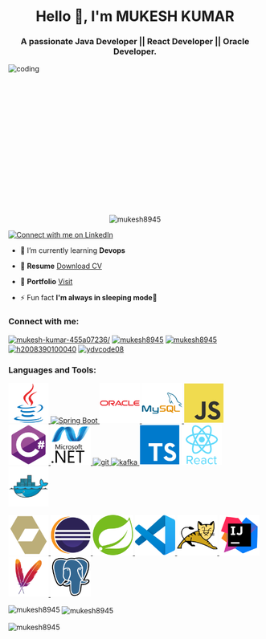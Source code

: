 
<h1 align="center">Hello 👋, I'm MUKESH KUMAR</h1>
<h3 align="center">A passionate  Java  Developer || React Developer || Oracle Developer.</h3>
<p><img align="right" alt="coding" width="1010" height="300" src="https://media1.tenor.com/m/bgjttZOc9_IAAAAC/java.gif"> </p>
<p align="center"> <img src="https://komarev.com/ghpvc/?username=mukesh8945&label=Profile%20views&color=0e75b6&style=flat" alt="mukesh8945" /> </p>
<p align="left"><a href="https://www.linkedin.com/in/mukesh-kumar-455a07236/" target="_blank"><img src="https://img.shields.io/badge/connect%20with%20me-on%20LinkedIn-blue?style=for-the-badge&logo=linkedin" alt="Connect with me on LinkedIn" /></a>
</p>

- 🌱 I’m currently learning **Devops**

- 📄 **Resume** <a href="https://drive.google.com/file/d/1axlBZAqFwVOv3T54T2UG72grjIQW19gh/view?usp=sharing" class="btn btn-secondary py-4 px-5">Download CV</a>
- 📄 **Portfolio** <a href="portfolio-nine-pi-10.vercel.app" class="btn btn-secondary">Visit</a>



- ⚡ Fun fact **I'm always in sleeping mode🤣**

<h3 align="left">Connect with me:</h3>
<p align="left">
<a href="https://www.linkedin.com/in/mukesh-kumar-455a07236/" target="blank"><img align="center" src="https://raw.githubusercontent.com/rahuldkjain/github-profile-readme-generator/master/src/images/icons/Social/linked-in-alt.svg" alt="mukesh-kumar-455a07236/" height="50" width="60" /></a>
<a href="https://www.instagram.com/____.hamper.____/" target="blank"><img align="center" src="https://raw.githubusercontent.com/rahuldkjain/github-profile-readme-generator/master/src/images/icons/Social/instagram.svg" alt="mukesh8945" height="50" width="60" /></a>
<a href="https://x.com/mukesh__0302" target="_blank" rel="noreferrer"><img  align="center" src="https://raw.githubusercontent.com/rahuldkjain/github-profile-readme-generator/master/src/images/icons/Social/twitter.svg" alt="mukesh8945" height="50" width="60" /> </a>
<a href="https://www.hackerrank.com/profile/yryadavmukesh" target="blank"><img align="center" src="https://raw.githubusercontent.com/rahuldkjain/github-profile-readme-generator/master/src/images/icons/Social/hackerrank.svg" alt="h2008390100040" height="50" width="60" /></a>
<a href="https://leetcode.com/u/muk802211/" target="blank"><img align="center" src="https://raw.githubusercontent.com/rahuldkjain/github-profile-readme-generator/master/src/images/icons/Social/leet-code.svg" alt="ydvcode08" height="30" width="40" /></a>
</p>

<h3 align="left">Languages and Tools:</h3>

<a href="https://www.java.com" target="_blank" rel="noreferrer"> <img src="https://raw.githubusercontent.com/devicons/devicon/master/icons/java/java-original.svg" alt="java" width="80" height="80"/> </a>
<a href="https://spring.io/projects/spring-boot" target="_blank" rel="noreferrer"> <img src="https://www.vectorlogo.zone/logos/springio/springio-icon.svg" alt="Spring Boot" width="80" height="80"/> </a>
<a href="https://www.oracle.com/" target="_blank" rel="noreferrer"> <img src="https://raw.githubusercontent.com/devicons/devicon/master/icons/oracle/oracle-original.svg" alt="oracle" width="80" height="80"/> </a> <a href="https://www.mysql.com/" target="_blank" rel="noreferrer"> <img src="https://raw.githubusercontent.com/devicons/devicon/master/icons/mysql/mysql-original-wordmark.svg" alt="mysql" width="80" height="80"/> </a> 
<a href="https://developer.mozilla.org/en-US/docs/Web/JavaScript" target="_blank" rel="noreferrer"> <img src="https://raw.githubusercontent.com/devicons/devicon/master/icons/javascript/javascript-original.svg" alt="javascript" width="80" height="80"/> </a>
<a href="https://www.w3schools.com/cs/" target="_blank" rel="noreferrer"> <img src="https://raw.githubusercontent.com/devicons/devicon/master/icons/csharp/csharp-original.svg" alt="csharp" width="80" height="80"/> </a> 
<a href="https://dotnet.microsoft.com/" target="_blank" rel="noreferrer"> <img src="https://raw.githubusercontent.com/devicons/devicon/master/icons/dot-net/dot-net-original-wordmark.svg" alt="dotnet" width="80" height="80"/> </a> 
<a href="https://git-scm.com/" target="_blank" rel="noreferrer"> <img src="https://www.vectorlogo.zone/logos/git-scm/git-scm-icon.svg" alt="git" width="80" height="80"/> </a> 
<a href="https://kafka.apache.org/" target="_blank" rel="noreferrer"> <img src="https://www.vectorlogo.zone/logos/apache_kafka/apache_kafka-icon.svg" alt="kafka" width="80" height="80"/> </a> 
 <a href="https://www.typescriptlang.org" target="_blank" rel="noreferrer"> <img src="https://raw.githubusercontent.com/devicons/devicon/master/icons/typescript/typescript-original.svg" alt="typescript" width="80" height="80" /></a>
 <a href="https://reactjs.org" target="_blank" rel="noreferrer"> <img src="https://raw.githubusercontent.com/devicons/devicon/master/icons/react/react-original-wordmark.svg" alt="react" width="80" height="80"> </a>
<a href="https://www.docker.com" target="_blank" rel="noreferrer">
    <img src="https://raw.githubusercontent.com/devicons/devicon/master/icons/docker/docker-original.svg" alt="docker" width="80" height="80"/>
</a>

<a href="https://hibernate.org/" target="_blank" rel="noreferrer">
    <img src="https://raw.githubusercontent.com/devicons/devicon/master/icons/hibernate/hibernate-plain.svg" alt="hibernate" width="80" height="80"/>
</a>

<a href="https://www.eclipse.org/" target="_blank" rel="noreferrer">
    <img src="https://raw.githubusercontent.com/devicons/devicon/master/icons/eclipse/eclipse-original.svg" alt="eclipse" width="80" height="80"/>
</a>
<a href="https://spring.io/tools" target="_blank" rel="noreferrer">
    <img src="https://raw.githubusercontent.com/devicons/devicon/master/icons/spring/spring-original.svg" alt="sts" width="80" height="80"/>
</a>
<a href="https://code.visualstudio.com/" target="_blank" rel="noreferrer">
    <img src="https://raw.githubusercontent.com/devicons/devicon/master/icons/vscode/vscode-original.svg" alt="vs-code" width="80" height="80"/>
</a>
<a href="https://tomcat.apache.org/" target="_blank" rel="noreferrer">
    <img src="https://raw.githubusercontent.com/devicons/devicon/master/icons/tomcat/tomcat-original.svg" alt="tomcat" width="80" height="80"/>
</a>
<a href="https://www.jetbrains.com/idea/" target="_blank" rel="noreferrer">
    <img src="https://raw.githubusercontent.com/devicons/devicon/master/icons/intellij/intellij-original.svg" alt="intellij" width="80" height="80"/>
</a>
<a href="https://maven.apache.org/" target="_blank" rel="noreferrer">
    <img src="https://raw.githubusercontent.com/devicons/devicon/master/icons/maven/maven-original.svg" alt="maven" width="80" height="80"/>
</a>
<a href="https://www.postman.com/" target="_blank" rel="noreferrer">
    <img src="https://raw.githubusercontent.com/devicons/devicon/master/icons/postgresql/postgresql-original.svg" alt="postman" width="80" height="80"/>
</a>


</p>
<p><img align="left" src="https://github-readme-stats.vercel.app/api/top-langs?username=mukesh8945&show_icons=true&locale=en&layout=compact" alt="mukesh8945" /></p>

<p>&nbsp;<img align="center" src="https://github-readme-stats.vercel.app/api?username=mukesh8945&show_icons=true&locale=en" alt="mukesh8945" /></p>

<p><img align="center" src="https://github-readme-streak-stats.herokuapp.com/?user=mukesh8945&" alt="mukesh8945" /></p>

